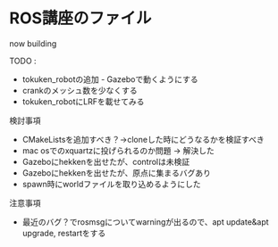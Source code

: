 # ROS講座のファイル

now building

TODO : </b>

* tokuken_robotの追加 - Gazeboで動くようにする</b>
* crankのメッシュ数を少なくする</b>
* tokuken_robotにLRFを載せてみる</b>

検討事項</b>
+ CMakeListsを追加すべき？→cloneした時にどうなるかを検証すべき</b>
+ mac osでのxquartzに投げられるのか問題 → 解決した</b>
+ Gazeboにhekkenを出せたが、controlは未検証</b>
+ Gazeboにhekkenを出せたが、原点に集まるバグあり</b>
+ spawn時にworldファイルを取り込めるようにした

注意事項</b>
+ 最近のバグ？でrosmsgについてwarningが出るので、apt update&apt upgrade, restartをする</b>



